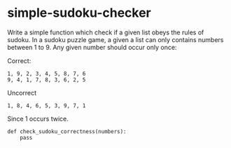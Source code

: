 # simple-sudoku-checker

Write a simple function which check if a given list obeys the rules of sudoku.
In a sudoku puzzle game, a given a list can only contains numbers between 1 to 9. 
Any given number should occur only once:

Correct:

	1, 9, 2, 3, 4, 5, 8, 7, 6 
	9, 4, 1, 7, 8, 3, 6, 2, 5

Uncorrect

	1, 8, 4, 6, 5, 3, 9, 7, 1

Since 1 occurs twice.

	def check_sudoku_correctness(numbers):
		pass


